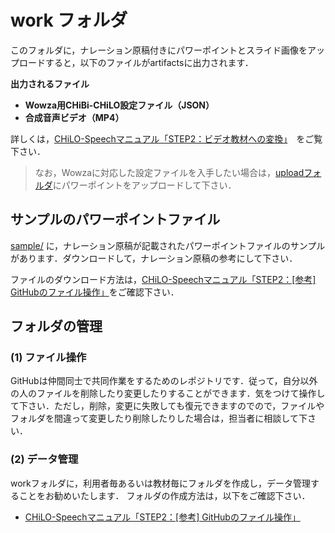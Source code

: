 # work フォルダ
このフォルダに，ナレーション原稿付きにパワーポイントとスライド画像をアップロードすると，以下のファイルがartifactsに出力されます．

__出力されるファイル__
* __Wowza用CHiBi-CHiLO設定ファイル（JSON）__
* __合成音声ビデオ（MP4）__

詳しくは，[CHiLO-Speechマニュアル「STEP2：ビデオ教材への変換」](https://docs.cccties.org/chilospeech/video/convert)　をご覧下さい．

> なお，Wowzaに対応した設定ファイルを入手したい場合は，[uploadフォルダ](../work)にパワーポイントをアップロードして下さい．

## サンプルのパワーポイントファイル

[sample/](sample/) に，ナレーション原稿が記載されたパワーポイントファイルのサンプルがあります．ダウンロードして，ナレーション原稿の参考にして下さい．

ファイルのダウンロード方法は，[CHiLO-Speechマニュアル「STEP2：[参考] GitHubのファイル操作」](https://docs.cccties.org/chilospeech/video/github#fairunodaunrdo)をご確認下さい．


## フォルダの管理

### (1) ファイル操作

GitHubは仲間同士で共同作業をするためのレポジトリです．従って，自分以外の人のファイルを削除したり変更したりすることができます．気をつけて操作して下さい．ただし，削除，変更に失敗しても復元できますのでので，ファイルやフォルダを間違って変更したり削除したりした場合は，担当者に相談して下さい．

### (2) データ管理

workフォルダに，利用者毎あるいは教材毎にフォルダを作成し，データ管理することをお勧めいたします．
フォルダの作成方法は，以下をご確認下さい．

- [CHiLO-Speechマニュアル「STEP2：[参考] GitHubのファイル操作」](https://docs.cccties.org/ppt-width-audio/-MjY6ujcFWF_354padAe/githubwottedtani-1/githubnofairu#fairunodaunrdo)
